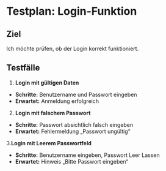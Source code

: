 # Testplan: Login-Funktion 

## Ziel
Ich möchte prüfen, ob der Login korrekt funktioniert.

## Testfälle 
1. **Login mit gültigen Daten**
 - **Schritte:** Benutzername und Passwort eingeben
 - **Erwartet:** Anmeldung erfolgreich

2. **Login mit falschem Passwort**
 - **Schritte:** Passwort absichtlich falsch eingeben
 - **Erwartet:** Fehlermeldung „Passwort ungültig“

3.**Login mit Leerem Passwortfeld**
 - **Schritte:** Benutzername eingeben, Passwort Leer Lassen
 - **Erwartet:** Hinweis „Bitte Passwort eingeben“  
